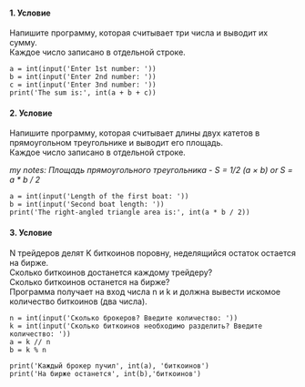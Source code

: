 #### 1. Условие
Напишите программу, которая считывает три числа и выводит их сумму.\
Каждое число записано в отдельной строке.
```
a = int(input('Enter 1st number: '))
b = int(input('Enter 2nd number: '))
c = int(input('Enter 3nd number: '))
print('The sum is:', int(a + b + c))
```

#### 2. Условие
Напишите программу, которая считывает длины двух катетов в прямоугольном треугольнике и выводит его площадь.\
Каждое число записано в отдельной строке.

_my notes: Площадь прямоугольного треугольника - S = 1/2 (a × b) or S = a * b / 2_

```
a = int(input('Length of the first boat: '))
b = int(input('Second boat length: '))
print('The right-angled triangle area is:', int(a * b / 2))
```
#### 3. Условие
N трейдеров делят K биткоинов поровну, неделящийся остаток остается на бирже.\
Сколько биткоинов достанется каждому трейдеру?\
Сколько биткоинов останется на бирже?\
Программа получает на вход числа n и k и должна вывести искомое количество биткоинов (два числа).
```
n = int(input('Сколько брокеров? Введите количество: '))
k = int(input('Сколько биткоинов необходимо разделить? Введите количество: '))
a = k // n
b = k % n

print('Каждый брокер пучил', int(a), 'биткоинов')
print('На бирже останется', int(b),'биткоинов')
```
